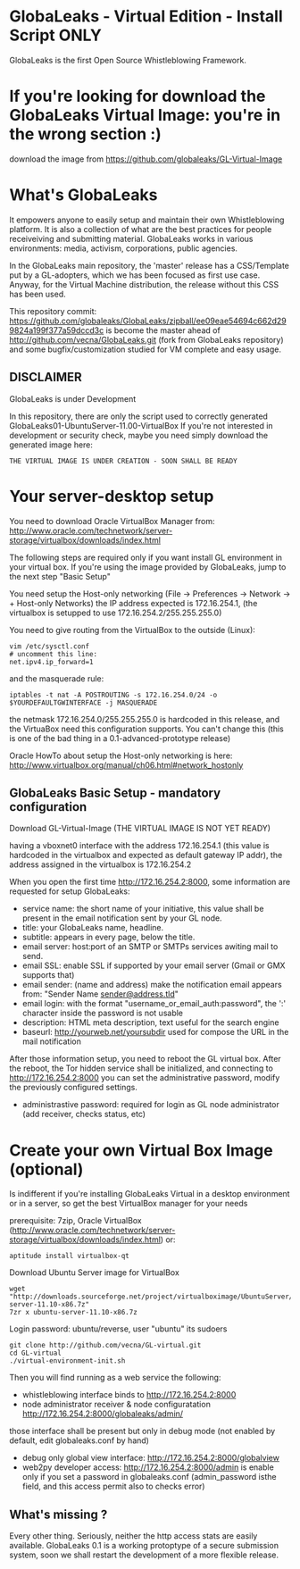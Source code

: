 GlobaLeaks - Virtual Edition - Install Script ONLY
==================================================

GlobaLeaks is the first Open Source Whistleblowing Framework.

If you're looking for download the GlobaLeaks Virtual Image: you're in the wrong section :)
===========================================================================================

download the image from https://github.com/globaleaks/GL-Virtual-Image

What's GlobaLeaks
=================

It empowers anyone to easily setup and maintain their own Whistleblowing platform. It is also a collection of what are the best practices for people receiveiving and submitting material. GlobaLeaks works in various environments: media, activism, corporations, public agencies. 

In the GlobaLeaks main repository, the 'master' release has a CSS/Template put by a GL-adopters, which we has been focused as first use case. Anyway, for the Virtual Machine distribution, the release without this CSS has been used.

This repository commit: https://github.com/globaleaks/GlobaLeaks/zipball/ee09eae54694c662d299824a199f377a59dccd3c is become the master ahead of 
http://github.com/vecna/GlobaLeaks.git (fork from GlobaLeaks repository) and some bugfix/customization studied for VM complete and easy usage.

## DISCLAIMER
GlobaLeaks is under Development

In this repository, there are only the script used to correctly generated GlobaLeaks01-UbuntuServer-11.00-VirtualBox
If you're not interested in development or security check, maybe you need simply download the generated image here:

	THE VIRTUAL IMAGE IS UNDER CREATION - SOON SHALL BE READY

Your server-desktop setup
=========================

You need to download Oracle VirtualBox Manager from:
http://www.oracle.com/technetwork/server-storage/virtualbox/downloads/index.html

The following steps are required only if you want install GL environment in your virtual box. If you're using the image provided by GlobaLeaks, jump to the next step "Basic Setup"

You need setup the Host-only networking (File -> Preferences -> Network -> + Host-only Networks) the IP address expected is 172.16.254.1, (the virtualbox is setupped to use 172.16.254.2/255.255.255.0)

You need to give routing from the VirtualBox to the outside (Linux):

	vim /etc/sysctl.conf
	# uncomment this line:
	net.ipv4.ip_forward=1

and the masquerade rule:

	iptables -t nat -A POSTROUTING -s 172.16.254.0/24 -o $YOURDEFAULTGWINTERFACE -j MASQUERADE

the netmask 172.16.254.0/255.255.255.0 is hardcoded in this release, and the VirtuaBox need this configuration supports. You can't change this (this is one of the bad thing in a 0.1-advanced-prototype release)

Oracle HowTo about setup the Host-only networking is here: http://www.virtualbox.org/manual/ch06.html#network_hostonly

GlobaLeaks Basic Setup - mandatory configuration
------------------------------------------------

Download GL-Virtual-Image (THE VIRTUAL IMAGE IS NOT YET READY)

having a vboxnet0 interface with the address 172.16.254.1 (this value is hardcoded in the virtualbox
and expected as default gateway IP addr), the address assigned in the virtualbox is 172.16.254.2

When you open the first time http://172.16.254.2:8000, some information are requested for setup GlobaLeaks:

*  service name: the short name of your initiative, this value shall be present in the email notification sent by your GL node.
*  title: your GlobaLeaks name, headline.
*  subtitle: appears in every page, below the title.
*  email server: host:port of an SMTP or SMTPs services awiting mail to send. 
*  email SSL: enable SSL if supported by your email server (Gmail or GMX supports that)
*  email sender: (name and address) make the notification email appears from: "Sender Name <sender@address.tld>"
*  email login: with the format "username_or_email_auth:password", the ':' character inside the password is not usable
*  description: HTML meta description, text useful for the search engine 
*  baseurl: http://yourweb.net/yoursubdir used for compose the URL in the mail notification

After those information setup, you need to reboot the GL virtual box. After the reboot, the Tor hidden service shall be initialized, and connecting to http://172.16.254.2:8000 you can set the administrative password, modify the previously configured settings.

*  administrastive password: required for login as GL node administrator (add receiver, checks status, etc)

Create your own Virtual Box Image (optional)
============================================

Is indifferent if you're installing GlobaLeaks Virtual in a desktop environment or in a server, so get the best VirtualBox manager for your needs

prerequisite: 7zip, Oracle VirtualBox (http://www.oracle.com/technetwork/server-storage/virtualbox/downloads/index.html) or:

	aptitude install virtualbox-qt

Download Ubuntu Server image for VirtualBox

	wget "http://downloads.sourceforge.net/project/virtualboximage/UbuntuServer/11.10/ubuntu-server-11.10-x86.7z"
	7zr x ubuntu-server-11.10-x86.7z

Login password: ubuntu/reverse, user "ubuntu" its sudoers

	git clone http://github.com/vecna/GL-virtual.git
	cd GL-virtual
	./virtual-environment-init.sh

Then you will find running as a web service the following:

*  whistleblowing interface binds to http://172.16.254.2:8000
*  node administrator receiver & node configuratation http://172.16.254.2:8000/globaleaks/admin/

those interface shall be present but only in debug mode (not enabled by default, edit globaleaks.conf by hand)

*  debug only global view interface: http://172.16.254.2:8000/globalview
*  web2py developer access: http://172.16.254.2:8000/admin is enable only if you set a password in globaleaks.conf (admin_password isthe field, and this access permit also to checks error)

What's missing ? 
----------------

Every other thing. Seriously, neither the http access stats are easily available. GlobaLeaks 0.1 is a working protoptype of a secure submission system, soon we shall restart the development of a more flexible release.
